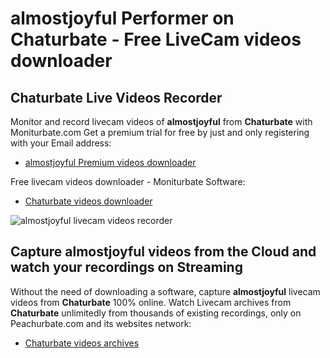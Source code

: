 # almostjoyful Performer on Chaturbate - Free LiveCam videos downloader

## Chaturbate Live Videos Recorder

Monitor and record livecam videos of **almostjoyful** from **Chaturbate** with Moniturbate.com
Get a premium trial for free by just and only registering with your Email address:
* [almostjoyful Premium videos downloader](https://moniturbate.com/request-demo-licence-key.html)

Free livecam videos downloader - Moniturbate Software:
* [Chaturbate videos downloader](https://moniturbate.com/moniturbate-download-software.html)

![almostjoyful livecam videos recorder](https://peachurnet.com/templates/moniturbate-software.png)


## Capture almostjoyful videos from the Cloud and watch your recordings on Streaming

Without the need of downloading a software, capture **almostjoyful** livecam videos from **Chaturbate** 100% online.
Watch Livecam archives from **Chaturbate** unlimitedly from thousands of existing recordings, only on Peachurbate.com and its websites network:
* [Chaturbate videos archives](https://peachurnet.com/)